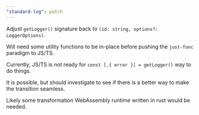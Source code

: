 ```yaml
---
"standard-log": patch
---
```


Adjust `getLogger()` signature back to `(id: string, options?: LoggerOptions)`.

Will need some utility functions to be in-place before pushing the `just-func` paradigm to JS/TS.

Currently, JS/TS is not ready for `const [,{ error }] = getLogger()` way to do things.

It is possible, but should investigate to see if there is a better way to make the transition seamless.

Likely some transformation WebAssembly runtime written in rust would be needed.
